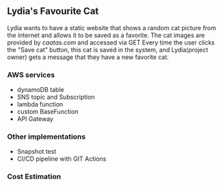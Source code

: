 ## Lydia's Favourite Cat

Lydia wants to have a static website that shows a random cat picture from the internet and allows it to be saved as a favorite.
The cat images are provided by _caatas.com_ and accessed via GET
Every time the user clicks the "Save cat" button, this cat is saved in the system, and Lydia(project owner) gets a message that they have a new favorite cat.


### AWS services

- dynamoDB table
- SNS topic and Subscription
- lambda function
- custom BaseFunction
- API Gateway

### Other implementations

- Snapshot test
- CI/CD pipeline with GIT Actions

### Cost Estimation